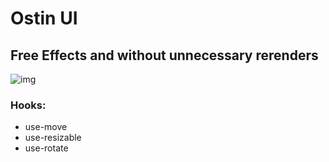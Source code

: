 # Ostin UI
## Free Effects and without unnecessary rerenders
![img]('./template.png')
### Hooks:
- use-move
- use-resizable
- use-rotate
